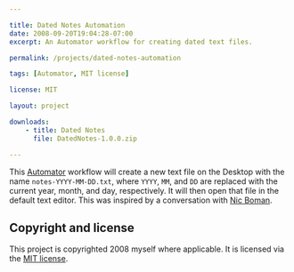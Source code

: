 ```yaml
---

title: Dated Notes Automation
date: 2008-09-20T19:04:28-07:00
excerpt: An Automator workflow for creating dated text files.

permalink: /projects/dated-notes-automation

tags: [Automator, MIT license]

license: MIT

layout: project

downloads:
    - title: Dated Notes
      file: DatedNotes-1.0.0.zip

---
```


This [Automator][1] workflow will create a new text file on the Desktop with the name `notes-YYYY-MM-DD.txt`, where `YYYY`, `MM`, and `DD` are replaced with the current year, month, and day, respectively. It will then open that file in the default text editor. This was inspired by a conversation with [Nic Boman][2].

## Copyright and license

This project is copyrighted 2008 myself where applicable. It is licensed via the [MIT license][1].

[1]: http://support.apple.com/kb/ht2488 "Mac 101: Automator"
[2]: http://nycomm.net/ "Nic’s website"
